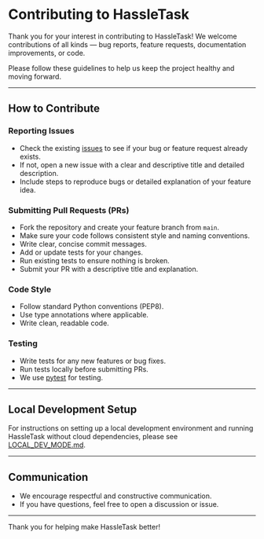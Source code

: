 # Contributing to HassleTask

Thank you for your interest in contributing to HassleTask! We welcome contributions of all kinds — bug reports, feature requests, documentation improvements, or code.

Please follow these guidelines to help us keep the project healthy and moving forward.

---

## How to Contribute

### Reporting Issues

- Check the existing [issues](https://github.com/hassletask/hassletask/issues) to see if your bug or feature request already exists.
- If not, open a new issue with a clear and descriptive title and detailed description.
- Include steps to reproduce bugs or detailed explanation of your feature idea.

### Submitting Pull Requests (PRs)

- Fork the repository and create your feature branch from `main`.
- Make sure your code follows consistent style and naming conventions.
- Write clear, concise commit messages.
- Add or update tests for your changes.
- Run existing tests to ensure nothing is broken.
- Submit your PR with a descriptive title and explanation.

### Code Style

- Follow standard Python conventions (PEP8).  
- Use type annotations where applicable.  
- Write clean, readable code.

### Testing

- Write tests for any new features or bug fixes.  
- Run tests locally before submitting PRs.  
- We use [pytest](https://docs.pytest.org/en/stable/) for testing.

---

## Local Development Setup

For instructions on setting up a local development environment and running HassleTask without cloud dependencies, please see [LOCAL_DEV_MODE.md](./LOCAL_DEV_MODE.md).

---

## Communication

- We encourage respectful and constructive communication.  
- If you have questions, feel free to open a discussion or issue.

---

Thank you for helping make HassleTask better!
